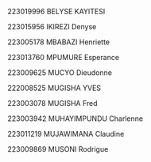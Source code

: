 223019996
BELYSE KAYITESI

223015956
IKIREZI Denyse

223005178
MBABAZI Henriette

223013760
MPUMURE Esperance

223009625
MUCYO Dieudonne

222008525
MUGISHA YVES

223003078
MUGISHA Fred

223003942
MUHAYIMPUNDU Charlenne

223011219
MUJAWIMANA Claudine

223009869
MUSONI Rodrigue
